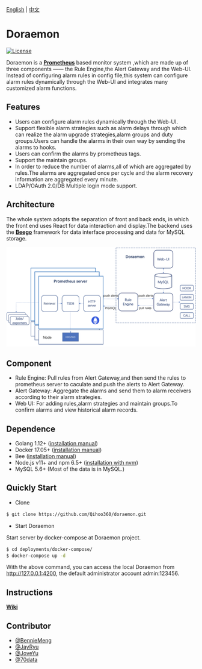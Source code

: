 [English](https://github.com/Qihoo360/doraemon/blob/master/README.md) | [中文](https://github.com/Qihoo360/doraemon/blob/master/README-CN.md)  

# Doraemon

[![License](https://img.shields.io/badge/License-Apache%202.0-blue.svg)](https://github.com/Qihoo360/doraemon/blob/master/LICENSE)

Doraemon is a **[Prometheus](https://prometheus.io)** based monitor system ,which are made up of three components —— the Rule Engine,the Alert Gateway and the Web-UI.
Instead of configuring alarm rules in config file,this system can configure alarm rules dynamically through the Web-UI and integrates many customized alarm functions. 

## Features

- Users can configure alarm rules dynamically through the Web-UI.
- Support flexible alarm strategies such as alarm delays through which can realize the alarm upgrade strategies,alarm groups and duty groups.Users can handle the alarms in their own way by sending the alarms to hooks.
- Users can confirm the alarms by prometheus tags.
- Support the maintain groups.
- In order to reduce the number of alarms,all of which are aggregated by rules.The alarms are aggregated once per cycle and the alarm recovery information are aggregated every minute.
- LDAP/OAuth 2.0/DB Multiple login mode support.

## Architecture

The whole system adopts the separation of front and back ends, in which the front end uses React for data interaction and display.The backend uses the **[Beego](https://beego.me)** framework for data interface processing and data for MySQL storage.  
  
![Architecture](docs/images/Architecture.png)  

## Component
- Rule Engine: Pull rules from Alert Gateway,and then send the rules to prometheus server to caculate and push the alerts to Alert Gateway.
- Alert Gateway: Aggregate the alarms and send them to alarm receivers according to their alarm strategies.
- Web UI: For adding rules,alarm strategies and maintain groups.To confirm alarms and view historical alarm records.

## Dependence

- Golang 1.12+ ([installation manual](https://golang.org/dl/))
- Docker 17.05+ ([installation manual](https://docs.docker.com/install))
- Bee ([installation manual](https://github.com/beego/bee))
- Node.js v11+ and npm 6.5+ ([installation with nvm](https://github.com/creationix/nvm#usage))
- MySQL 5.6+ (Most of the data is in MySQL.)

## Quickly Start

- Clone

```bash
$ git clone https://github.com/Qihoo360/doraemon.git
```

- Start Doraemon

Start server by docker-compose at Doraemon project.

```bash
$ cd deployments/docker-compose/
$ docker-compose up -d
```

With the above command, you can access the local Doraemon from http://127.0.0.1:4200, the default administrator account admin:123456.  

## Instructions

**[Wiki](https://github.com/Qihoo360/doraemon/README)**

## Contributor  

- [@BennieMeng](https://github.com/BennieMeng)  
- [@JayRyu](https://github.com/jayryu)  
- [@JoveYu](https://github.com/JoveYu)
- [@70data](https://github.com/70data)
